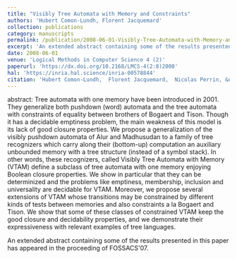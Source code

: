 ```yaml
---
title: "Visibly Tree Automata with Memory and Constraints"
authors: 'Hubert Comon-Lundh, Florent Jacquemard'
collection: publications
category: manuscripts
permalink: /publication/2008-06-01-Visibly-Tree-Automata-with-Memory-and-Constraints
excerpt: 'An extended abstract containing some of the results presented in this paper has appeared in the proceeding of FOSSACS&apos;07.'
date: 2008-06-01
venue: 'Logical Methods in Computer Science 4 (2)'
paperurl: 'https://dx.doi.org/10.2168/LMCS-4(2:8)2008'
hal: 'https://inria.hal.science/inria-00578844'
citation: 'Hubert Comon-Lundh,  Florent Jacquemard,  Nicolas Perrin, &quot;Visibly Tree Automata with Memory and Constraints&quot; Logical Methods in Computer Science 4 (2), 2008.'
---
```


abstract:
Tree automata with one memory have been introduced in 2001. They generalize both pushdown (word) automata and the tree automata with constraints of equality between brothers of Bogaert and Tison. Though it has a decidable emptiness problem, the main weakness of this model is its lack of good closure properties. We propose a generalization of the visibly pushdown automata of Alur and Madhusudan to a family of tree recognizers which carry along their (bottom-up) computation an auxiliary unbounded memory with a tree structure (instead of a symbol stack). In other words, these recognizers, called Visibly Tree Automata with Memory (VTAM) define a subclass of tree automata with one memory enjoying Boolean closure properties. We show in particular that they can be determinized and the problems like emptiness, membership, inclusion and universality are decidable for VTAM. Moreover, we propose several extensions of VTAM whose transitions may be constrained by different kinds of tests between memories and also constraints a la Bogaert and Tison. We show that some of these classes of constrained VTAM keep the good closure and decidability properties, and we demonstrate their expressiveness with relevant examples of tree languages.

An extended abstract containing some of the results presented in this paper has appeared in the proceeding of FOSSACS&apos;07.
